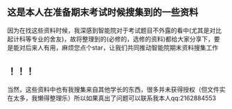 ## 这是本人在准备期末考试时候搜集到的一些资料
因为在找这些资料时候，我深感到智能院对于考试题目不外露的看中(尤其是对比起计科等专业的舍友)，故将整理到的(必修的，选修的资料)都给大家分享下，要是能对后来人有用，麻烦您点个star，让我们共同推动智能院期末资料搜集工作
## ！！！
当然，这些资料中也有我搜集来自其他学长的东西，很多并未获得授权（但文件实在太多，我懒得整理乐）所以如果真出了问题可以联系我本人qq:2162884553
